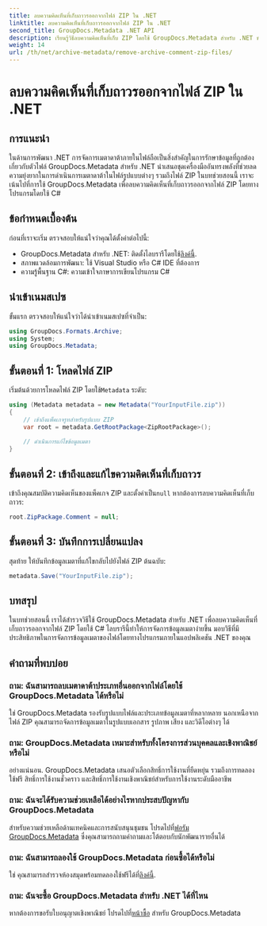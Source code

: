 ```yaml
---
title: ลบความคิดเห็นที่เก็บถาวรออกจากไฟล์ ZIP ใน .NET
linktitle: ลบความคิดเห็นที่เก็บถาวรออกจากไฟล์ ZIP ใน .NET
second_title: GroupDocs.Metadata .NET API
description: เรียนรู้วิธีลบความคิดเห็นที่เก็บ ZIP โดยใช้ GroupDocs.Metadata สำหรับ .NET พัฒนาทักษะการจัดการข้อมูลเมตาของคุณ
weight: 14
url: /th/net/archive-metadata/remove-archive-comment-zip-files/
---
```


# ลบความคิดเห็นที่เก็บถาวรออกจากไฟล์ ZIP ใน .NET

## การแนะนำ
ในด้านการพัฒนา .NET การจัดการเมตาดาต้าภายในไฟล์ถือเป็นสิ่งสำคัญในการรักษาข้อมูลที่ถูกต้องเกี่ยวกับตัวไฟล์ GroupDocs.Metadata สำหรับ .NET นำเสนอชุดเครื่องมืออันทรงพลังที่ช่วยลดความยุ่งยากในการดำเนินการเมตาดาต้าในไฟล์รูปแบบต่างๆ รวมถึงไฟล์ ZIP ในบทช่วยสอนนี้ เราจะเน้นไปที่การใช้ GroupDocs.Metadata เพื่อลบความคิดเห็นที่เก็บถาวรออกจากไฟล์ ZIP โดยทางโปรแกรมโดยใช้ C# 
## ข้อกำหนดเบื้องต้น
ก่อนที่เราจะเริ่ม ตรวจสอบให้แน่ใจว่าคุณได้ตั้งค่าต่อไปนี้:
-  GroupDocs.Metadata สำหรับ .NET: ติดตั้งไลบรารีโดยใช้[ลิงค์นี้](https://releases.groupdocs.com/metadata/net/).
- สภาพแวดล้อมการพัฒนา: ใช้ Visual Studio หรือ C# IDE ที่ต้องการ
- ความรู้พื้นฐาน C#: ความเข้าใจภาษาการเขียนโปรแกรม C#

## นำเข้าเนมสเปซ
ขั้นแรก ตรวจสอบให้แน่ใจว่าได้นำเข้าเนมสเปซที่จำเป็น:
```csharp
using GroupDocs.Formats.Archive;
using System;
using GroupDocs.Metadata;
```

## ขั้นตอนที่ 1: โหลดไฟล์ ZIP
 เริ่มต้นด้วยการโหลดไฟล์ ZIP โดยใช้`Metadata` ระดับ:
```csharp
using (Metadata metadata = new Metadata("YourInputFile.zip"))
{
    // เข้าถึงแพ็คเกจรูทสำหรับรูปแบบ ZIP
    var root = metadata.GetRootPackage<ZipRootPackage>();
    
    // ดำเนินการแก้ไขข้อมูลเมตา
}
```
## ขั้นตอนที่ 2: เข้าถึงและแก้ไขความคิดเห็นที่เก็บถาวร
เข้าถึงคุณสมบัติความคิดเห็นของแพ็คเกจ ZIP และตั้งค่าเป็น`null` หากต้องการลบความคิดเห็นที่เก็บถาวร:
```csharp
root.ZipPackage.Comment = null;
```
## ขั้นตอนที่ 3: บันทึกการเปลี่ยนแปลง
สุดท้าย ให้บันทึกข้อมูลเมตาที่แก้ไขกลับไปยังไฟล์ ZIP ต้นฉบับ:
```csharp
metadata.Save("YourInputFile.zip");
```

## บทสรุป
ในบทช่วยสอนนี้ เราได้สำรวจวิธีใช้ GroupDocs.Metadata สำหรับ .NET เพื่อลบความคิดเห็นที่เก็บถาวรออกจากไฟล์ ZIP โดยใช้ C# ไลบรารีนี้ทำให้การจัดการข้อมูลเมตาง่ายขึ้น มอบวิธีที่มีประสิทธิภาพในการจัดการข้อมูลเมตาของไฟล์โดยทางโปรแกรมภายในแอปพลิเคชัน .NET ของคุณ

## คำถามที่พบบ่อย
### ถาม: ฉันสามารถลบเมตาดาต้าประเภทอื่นออกจากไฟล์โดยใช้ GroupDocs.Metadata ได้หรือไม่
ใช่ GroupDocs.Metadata รองรับรูปแบบไฟล์และประเภทข้อมูลเมตาที่หลากหลาย นอกเหนือจากไฟล์ ZIP คุณสามารถจัดการข้อมูลเมตาในรูปแบบเอกสาร รูปภาพ เสียง และวิดีโอต่างๆ ได้
### ถาม: GroupDocs.Metadata เหมาะสำหรับทั้งโครงการส่วนบุคคลและเชิงพาณิชย์หรือไม่
อย่างแน่นอน. GroupDocs.Metadata เสนอตัวเลือกสิทธิ์การใช้งานที่ยืดหยุ่น รวมถึงการทดลองใช้ฟรี สิทธิ์การใช้งานชั่วคราว และสิทธิ์การใช้งานเชิงพาณิชย์สำหรับการใช้งานระดับมืออาชีพ
### ถาม: ฉันจะได้รับความช่วยเหลือได้อย่างไรหากประสบปัญหากับ GroupDocs.Metadata
 สำหรับความช่วยเหลือด้านเทคนิคและการสนับสนุนชุมชน โปรดไปที่[ฟอรัม GroupDocs.Metadata](https://forum.groupdocs.com/c/metadata/14) ซึ่งคุณสามารถถามคำถามและโต้ตอบกับนักพัฒนารายอื่นได้
### ถาม: ฉันสามารถลองใช้ GroupDocs.Metadata ก่อนซื้อได้หรือไม่
 ใช่ คุณสามารถสำรวจห้องสมุดพร้อมทดลองใช้ฟรีได้ที่[ลิงค์นี้](https://releases.groupdocs.com/).
### ถาม: ฉันจะซื้อ GroupDocs.Metadata สำหรับ .NET ได้ที่ไหน
 หากต้องการขอรับใบอนุญาตเชิงพาณิชย์ โปรดไปที่[หน้าซื้อ](https://purchase.groupdocs.com/buy) สำหรับ GroupDocs.Metadata